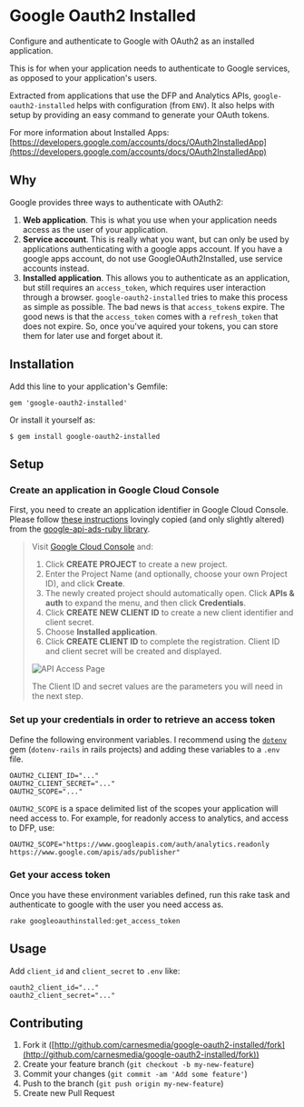 # Google Oauth2 Installed

Configure and authenticate to Google with OAuth2 as an installed application.

This is for when your application needs to authenticate to Google services, as
opposed to your application's users.

Extracted from applications that use the DFP and Analytics APIs,
`google-oauth2-installed` helps with configuration (from `ENV`).
It also helps with setup by providing an easy command to generate your OAuth tokens.

For more information about Installed Apps: [https://developers.google.com/accounts/docs/OAuth2InstalledApp](https://developers.google.com/accounts/docs/OAuth2InstalledApp)


## Why

Google provides three ways to authenticate with OAuth2:

1. **Web application**. This is what you use when your application needs access
   as the user of your application.
2. **Service account**. This is really what you want, but can only be used by
   applications authenticating with a google apps account. If you have a google
   apps account, do not use GoogleOAuth2Installed, use service accounts instead.
3. **Installed application**. This allows you to authenticate as an application,
   but still requires an `access_token`, which requires user interaction through
   a browser. `google-oauth2-installed` tries to make this process as simple as
   possible. The bad news is that `access_token`s expire. The good news is that
   the `access_token` comes with a `refresh_token` that does not expire. So,
   once you've aquired your tokens, you can store them for later use and forget
   about it.


## Installation

Add this line to your application's Gemfile:

    gem 'google-oauth2-installed'

Or install it yourself as:

    $ gem install google-oauth2-installed

## Setup

### Create an application in Google Cloud Console

First, you need to create an application identifier in Google Cloud Console. Please follow
[these instructions](https://github.com/googleads/google-api-ads-ruby/wiki/OAuth2#creating-an-application-identifier)
lovingly copied (and only slightly altered) from the
[google-api-ads-ruby library](https://github.com/googleads/google-api-ads-ruby).

> Visit [Google Cloud Console](https://cloud.google.com/console) and:
>
> 1. Click **CREATE PROJECT** to create a new project.
> 1. Enter the Project Name (and optionally, choose your own Project ID), and click **Create**.
> 1. The newly created project should automatically open. Click **APIs & auth** to expand the menu, and then click **Credentials**.
> 1. Click **CREATE NEW CLIENT ID** to create a new client identifier and client secret.
> 1. Choose **Installed application**.
> 1. Click **CREATE CLIENT ID** to complete the registration. Client ID and client secret will be created and displayed.
>
> ![API Access Page](https://developers.google.com/adwords/api/images/oauth2-client-id-secret.png)
>
> The Client ID and secret values are the parameters you will need in the next step.

### Set up your credentials in order to retrieve an access token

Define the following environment variables. I recommend using the
[`dotenv`](https://github.com/bkeepers/dotenv) gem (`dotenv-rails` in rails projects)
and adding these variables to a `.env` file.

```
OAUTH2_CLIENT_ID="..."
OAUTH2_CLIENT_SECRET="..."
OAUTH2_SCOPE="..."
```

`OAUTH2_SCOPE` is a space delimited list of the scopes your application will
need access to. For example, for readonly access to analytics, and access to
DFP, use:

```
OAUTH2_SCOPE="https://www.googleapis.com/auth/analytics.readonly https://www.google.com/apis/ads/publisher"
```

### Get your access token

Once you have these environment variables defined, run this rake task and
authenticate to google with the user you need access as.

```
rake googleoauthinstalled:get_access_token
```


## Usage

Add `client_id` and `client_secret` to `.env` like:

```
oauth2_client_id="..."
oauth2_client_secret="..."
```


## Contributing

1. Fork it ([http://github.com/carnesmedia/google-oauth2-installed/fork](http://github.com/carnesmedia/google-oauth2-installed/fork))
2. Create your feature branch (`git checkout -b my-new-feature`)
3. Commit your changes (`git commit -am 'Add some feature'`)
4. Push to the branch (`git push origin my-new-feature`)
5. Create new Pull Request
